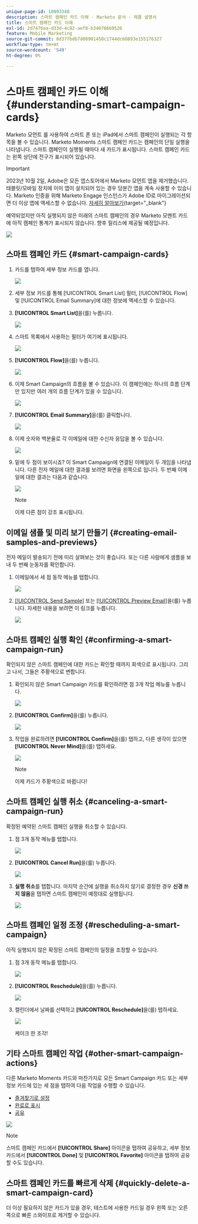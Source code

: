 ```yaml
---
unique-page-id: 10093348
description: 스마트 캠페인 카드 이해 - Marketo 문서 - 제품 설명서
title: 스마트 캠페인 카드 이해
exl-id: 2d7476aa-d33d-4c82-aef8-b340766b9526
feature: Mobile Marketing
source-git-commit: 0d37fbdb7d08901458c1744dc68893e155176327
workflow-type: tm+mt
source-wordcount: '549'
ht-degree: 0%

---
```


# 스마트 캠페인 카드 이해 {#understanding-smart-campaign-cards}

Marketo 모먼트 를 사용하여 스마트 폰 또는 iPad에서 스마트 캠페인이 실행되는 각 항목을 볼 수 있습니다. Marketo Moments 스마트 캠페인 카드는 캠페인의 단일 실행을 나타냅니다. 스마트 캠페인이 실행될 때마다 새 카드가 표시됩니다. 스마트 캠페인 카드는 왼쪽 상단에 전구가 표시되어 있습니다.

>[!IMPORTANT]
>
>2023년 10월 2일, Adobe은 모든 앱스토어에서 Marketo 모먼트 앱을 제거했습니다. 태블릿/모바일 장치에 이미 앱이 설치되어 있는 경우 당분간 앱을 계속 사용할 수 있습니다. Marketo 인증을 위해 Marketo Engage 인스턴스가 Adobe ID로 마이그레이션되면 더 이상 앱에 액세스할 수 없습니다. [자세히 알아보기](https://nation.marketo.com/t5/product-discussions/marketo-events-app-and-marketo-moments-app-end-of-life/m-p/340712/highlight/true#M193869){target="_blank"}

예약되었지만 아직 실행되지 않은 미래의 스마트 캠페인의 경우 Marketo 모멘트 카드에 아직 캠페인 통계가 표시되지 않습니다. 향후 릴리스에 제공될 예정입니다.

![](assets/image2015-9-23-10-3a1-3a5.png)

## 스마트 캠페인 카드 {#smart-campaign-cards}

1. 카드를 탭하여 세부 정보 카드를 엽니다.

   ![](assets/image2015-9-21-11-3a7-3a52.png)

1. 세부 정보 카드를 통해 [!UICONTROL Smart List] 필터, [!UICONTROL Flow] 및 [!UICONTROL Email Summary]에 대한 정보에 액세스할 수 있습니다.

1. **[!UICONTROL Smart List]**&#x200B;을(를) 누릅니다.

   ![](assets/image2015-9-21-13-3a31-3a49.png)

1. 스마트 목록에서 사용하는 필터가 여기에 표시됩니다.

   ![](assets/image2015-9-21-13-3a35-3a29.png)

1. **[!UICONTROL Flow]**&#x200B;을(를) 누릅니다.

   ![](assets/image2015-9-21-13-3a37-3a20.png)

1. 이제 Smart Campaign의 흐름을 볼 수 있습니다. 이 캠페인에는 하나의 흐름 단계만 있지만 여러 개의 흐름 단계가 있을 수 있습니다.

   ![](assets/image2015-9-22-15-3a8-3a12.png)

1. **[!UICONTROL Email Summary]**&#x200B;을(를) 클릭합니다.

   ![](assets/image2015-9-21-13-3a51-3a7.png)

1. 이제 숫자와 백분율로 각 이메일에 대한 수신자 응답을 볼 수 있습니다.

   ![](assets/image2015-9-21-13-3a59-3a29.png)

1. 밑에 두 점이 보이시죠? 이 Smart Campaign에 연결된 이메일이 두 개임을 나타냅니다. 다른 전자 메일에 대한 결과를 보려면 화면을 왼쪽으로 밉니다. 두 번째 이메일에 대한 결과는 다음과 같습니다.

   ![](assets/image2015-9-21-14-3a4-3a51.png)

   >[!NOTE]
   >
   >이제 다른 점이 강조 표시됩니다.

## 이메일 샘플 및 미리 보기 만들기 {#creating-email-samples-and-previews}

전자 메일이 발송되기 전에 미리 살펴보는 것이 좋습니다. 또는 다른 사람에게 샘플을 보내 두 번째 눈동자를 확인합니다.

1. 이메일에서 세 점 동작 메뉴를 탭합니다.

   ![](assets/image2015-9-22-14-3a54-3a12.png)

1. [[!UICONTROL Send Sample]](/help/marketo/product-docs/core-marketo-concepts/mobile-apps/marketo-moments/working-with-moments/sending-a-sample.md) 또는 [[!UICONTROL Preview Email]](/help/marketo/product-docs/core-marketo-concepts/mobile-apps/marketo-moments/working-with-moments/previewing-an-email.md)을(를) 누릅니다. 자세한 내용을 보려면 이 링크를 누릅니다.

   ![](assets/image2015-9-22-14-3a52-3a11.png)

## 스마트 캠페인 실행 확인 {#confirming-a-smart-campaign-run}

확인되지 않은 스마트 캠페인에 대한 카드는 확인할 때까지 회색으로 표시됩니다. 그리고 나서, 그들은 주황색으로 변합니다.

1. 확인되지 않은 Smart Campaign 카드를 확인하려면 점 3개 작업 메뉴를 누릅니다.

   ![](assets/image2015-9-23-10-3a43-3a23.png)

1. **[!UICONTROL Confirm]**&#x200B;을(를) 누릅니다.

   ![](assets/image2015-9-23-10-3a45-3a51.png)

1. 작업을 완료하려면 **[!UICONTROL Confirm]**&#x200B;을(를) 탭하고, 다른 생각이 있으면 **[!UICONTROL Never Mind]**&#x200B;을(를) 탭하세요.

   ![](assets/image2015-9-23-10-3a47-3a28.png)

   >[!NOTE]
   >
   >이제 카드가 주황색으로 바뀝니다!

## 스마트 캠페인 실행 취소 {#canceling-a-smart-campaign-run}

확정된 예약된 스마트 캠페인 실행을 취소할 수 있습니다.

1. 점 3개 동작 메뉴를 탭합니다.

   ![](assets/image2015-9-22-14-3a34-3a14.png)

1. **[!UICONTROL Cancel Run]**&#x200B;을(를) 누릅니다.

   ![](assets/image2015-9-22-14-3a35-3a33.png)

1. **실행 취소**&#x200B;를 탭합니다. 마지막 순간에 실행을 취소하지 않기로 결정한 경우 **신경 쓰지 않음**&#x200B;을 탭하면 스마트 캠페인이 예정대로 실행됩니다.

   ![](assets/image2015-9-22-14-3a41-3a26.png)

## 스마트 캠페인 일정 조정 {#rescheduling-a-smart-campaign}

아직 실행되지 않은 확정된 스마트 캠페인의 일정을 조정할 수 있습니다.

1. 점 3개 동작 메뉴를 탭합니다.

   ![](assets/image2015-9-22-14-3a11-3a25.png)

1. **[!UICONTROL Reschedule]**&#x200B;을(를) 누릅니다.

   ![](assets/image2015-9-22-14-3a13-3a25.png)

1. 캘린더에서 날짜를 선택하고 **[!UICONTROL Reschedule]**&#x200B;을(를) 탭하세요.

   ![](assets/image2015-9-22-14-3a16-3a56.png)

   케이크 한 조각!

## 기타 스마트 캠페인 작업 {#other-smart-campaign-actions}

다른 Marketo Moments 카드와 마찬가지로 모든 Smart Campaign 카드 또는 세부 정보 카드에 있는 세 점을 탭하여 다음 작업을 수행할 수 있습니다.

* [즐겨찾기로 설정](/help/marketo/product-docs/core-marketo-concepts/mobile-apps/marketo-moments/working-with-moments/creating-a-favorite.md)
* [완료로 표시](/help/marketo/product-docs/core-marketo-concepts/mobile-apps/marketo-moments/working-with-moments/marking-it-done.md)
* [공유](/help/marketo/product-docs/core-marketo-concepts/mobile-apps/marketo-moments/working-with-moments/sharing-a-moment.md)

![](assets/image2015-9-21-14-3a38-3a19.png)

>[!NOTE]
>
>스마트 캠페인 카드에서 **[!UICONTROL Share]** 아이콘을 탭하여 공유하고, 세부 정보 카드에서 **[!UICONTROL Done]** 및 **[!UICONTROL Favorite]** 아이콘을 탭하여 공유할 수도 있습니다.

## 스마트 캠페인 카드를 빠르게 삭제 {#quickly-delete-a-smart-campaign-card}

더 이상 필요하지 않은 카드가 있을 경우, 테스트에 사용한 카드일 경우 왼쪽 또는 오른쪽으로 빠른 스와이프로 제거할 수 있습니다.
